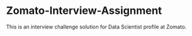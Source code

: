 # Zomato-Interview-Assignment

This is an interview challenge solution for Data Scientist profile at Zomato.
